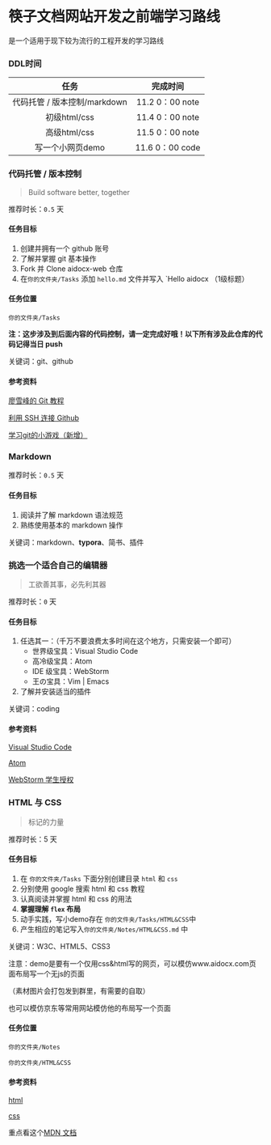 # 筷子文档网站开发之前端学习路线

是一个适用于现下较为流行的工程开发的学习路线

### DDL时间

|             任务             |    完成时间     |
| :--------------------------: | :-------------: |
| 代码托管 / 版本控制/markdown | 11.2 0：00 note |
|         初级html/css         | 11.4 0：00 note |
|         高级html/css         | 11.5 0：00 note |
|       写一个小网页demo       | 11.6 0：00 code |

### 代码托管 / 版本控制

> Build software better, together


推荐时长：`0.5` 天

#### 任务目标

1. 创建并拥有一个 github 账号
2. 了解并掌握 git 基本操作
3. Fork 并 Clone aidocx-web 仓库
4. 在`你的文件夹/Tasks` 添加 `hello.md` 文件并写入 `Hello aidocx （1级标题）

#### 任务位置

`你的文件夹/Tasks`

**注：这步涉及到后面内容的代码控制，请一定完成好哦！以下所有涉及此仓库的代码记得当日 push**

关键词：git、github

#### 参考资料

[廖雪峰的 Git 教程](http://www.liaoxuefeng.com/wiki/0013739516305929606dd18361248578c67b8067c8c017b000)

[利用 SSH 连接 Github](https://help.github.com/articles/about-ssh/)

[学习git的小游戏（新增）](https://learngitbranching.js.org/?locale=zh_CN)

### Markdown

推荐时长：`0.5` 天

#### 任务目标

1. 阅读并了解 markdown 语法规范
2. 熟练使用基本的 markdown 操作

关键词：markdown、**typora**、简书、插件

### 挑选一个适合自己的编辑器

> 工欲善其事，必先利其器

推荐时长：`0` 天

#### 任务目标

1. 任选其一：（千万不要浪费太多时间在这个地方，只需安装一个即可）
   - 世界级宝具：Visual Studio Code
   - 高冷级宝具：Atom
   - IDE 级宝具：WebStorm
   - 王の宝具：Vim | Emacs
2. 了解并安装适当的插件

关键词：coding

#### 参考资料

[Visual Studio Code](https://code.visualstudio.com/)

[Atom](https://atom.io/)

[WebStorm 学生授权](https://sales.jetbrains.com/hc/zh-cn/articles/207154369-%E5%AD%A6%E7%94%9F%E6%8E%88%E6%9D%83%E7%94%B3%E8%AF%B7%E6%96%B9%E5%BC%8F)

### HTML 与 CSS

> 标记的力量

推荐时长：5 天

#### 任务目标

1. 在 `你的文件夹/Tasks` 下面分别创建目录 `html` 和 `css`
2. 分别使用 google 搜索 html 和 css 教程
3. 认真阅读并掌握 html 和 css 的用法
4. **掌握理解 `flex` 布局**
5. 动手实践，写小demo存在 `你的文件夹/Tasks/HTML&CSS`中
6. 产生相应的笔记写入`你的文件夹/Notes/HTML&CSS.md` 中

关键词：W3C、HTML5、CSS3

注意：demo是要有一个仅用css&html写的网页，可以模仿www.aidocx.com页面布局写一个无js的页面

（素材图片会打包发到群里，有需要的自取）

也可以模仿京东等常用网站模仿他的布局写一个页面

#### 任务位置

`你的文件夹/Notes`

`你的文件夹/HTML&CSS`

#### 参考资料

[html](http://www.w3school.com.cn/html/)

[css](http://www.w3school.com.cn/css/)

重点看这个[MDN 文档](https://developer.mozilla.org/zh-CN/docs/Web)
